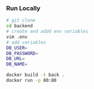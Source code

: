 ### Run Locally

```bash
# git clone
cd backend
# create and addd env variables
vim .env
# add variables
DB_USER=
DB_PASSWORD=
DB_URL=
DB_NAME=
```

```bash
docker build -t back .
docker run -p 80:80
```
